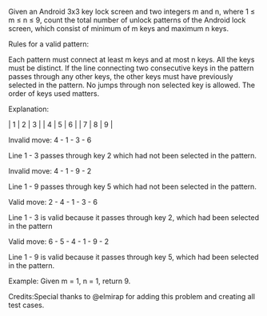 
Given an Android 3x3 key lock screen and two integers m and n, where  1 &le; m &le; n &le; 9, count the total number of unlock patterns of the Android lock screen, which consist of minimum of m keys and maximum n keys.

Rules for a valid pattern:

Each pattern must connect at least m keys and at most n keys.
All the keys must be distinct.
If the line connecting two consecutive keys in the pattern passes through any other keys, the other keys must have previously selected in the pattern. No jumps through non selected key is allowed.
The order of keys used matters.





Explanation:

| 1 | 2 | 3 |
| 4 | 5 | 6 |
| 7 | 8 | 9 |



Invalid move: 4 - 1 - 3 - 6

Line  1 - 3 passes through key 2 which had not been selected in the pattern.

Invalid move: 4 - 1 - 9 - 2

Line  1 - 9 passes through key 5 which had not been selected in the pattern.

Valid move: 2 - 4 - 1 - 3 - 6

Line 1 - 3 is valid because it passes through key 2, which had been selected in the pattern

Valid move: 6 - 5 - 4 - 1 - 9 - 2

Line 1 - 9 is valid because it passes through key 5, which had been selected in the pattern.

Example:
Given m = 1, n = 1, return 9.


Credits:Special thanks to @elmirap for adding this problem and creating all test cases.